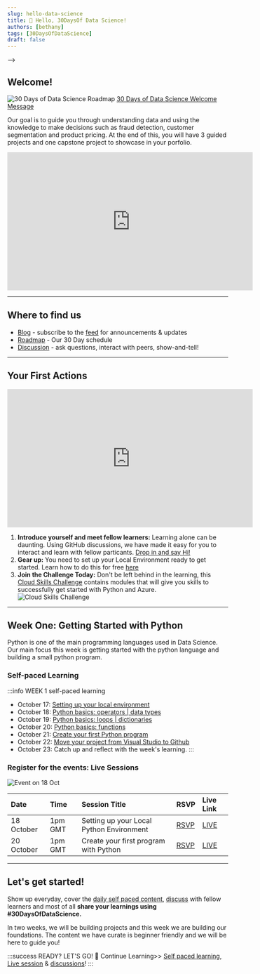 ```yaml
---
slug: hello-data-science
title: 🔎 Hello, 30DaysOf Data Science!
authors: [bethany]
tags: [30DaysOfDataScience]
draft: false
---
```



<head>
  <meta name="twitter:url" content="https://microsoft.github.io/30daysof/docs/roadmaps/data-science" />
  <meta name="twitter:title" content="30DaysOfDataScience-kick-Off" />
  <meta name="twitter:description" content="Our goal is to guide you through understanding data and using the knowledge to make decisions such as fraud detection, customer segmentation and product pricing." />
  <meta name="twitter:image" content="./img/twitter.png" /> -->
  <meta name="twitter:card" content="summary_large_image" />
  <meta name="twitter:creator" content="@bethanyjep" />
  <meta name="twitter:site" content="@AzureAdvocates" /> 
  <link rel="canonical" href="https://aka.ms/http://aka.ms/30DaysDataScience" />
</head>

## Welcome! 

![30 Days of Data Science Roadmap](./img/roadmap.png)
[30 Days of Data Science Welcome Message](https://aka.ms/http://aka.ms/30DaysDataScience)

Our goal is to guide you through understanding data and using the knowledge to make decisions such as fraud detection, customer segmentation and product pricing. At the end of this, you will have 3 guided projects and one capstone project to showcase in your porfolio.
<iframe width="560" height="315" src="https://www.youtube.com/embed/Vykf7q-IJ2E" title="Welcome to the 30 Days of Data Science" frameborder="0" allow="accelerometer; autoplay; clipboard-write; encrypted-media; gyroscope; picture-in-picture" allowfullscreen></iframe>

---

## Where to find us

 * [Blog](/blog) - subscribe to the [feed](/blog/rss.xml) for announcements & updates
 * [Roadmap](/docs/roadmaps/data-science) - Our 30 Day schedule
 * [Discussion](https://aka.ms/30DS-Discuss) - ask questions, interact with peers, show-and-tell!

 ---

## Your First Actions
 <iframe width="560" height="315" src="https://www.youtube.com/embed/CeYWvmaJwdI" title="All about GitHub Discussions" frameborder="0" allow="accelerometer; autoplay; clipboard-write; encrypted-media; gyroscope; picture-in-picture" allowfullscreen></iframe>
 

1. **Introduce yourself and meet fellow learners:** Learning alone can be daunting. Using GitHub discussions, we have made it easy for you to interact and learn with fellow particants. [Drop in and say Hi!](https://aka.ms/30DS-Discuss)  
1. **Gear up:** You need to set up your Local Environment ready to get started. Learn how to do this for free [here](https://youtu.be/6pMvovj7KbE)
1. **Join the Challenge Today:** Don't be left behind in the learning, this [Cloud Skills Challenge](https://aka.ms/30DS-challenge) contains modules that will give you skills to successfully get started with Python and Azure.
![Cloud Skills Challenge](img/CSC-30DS.png)

---

## Week One: Getting Started with Python
Python is one of the main programming languages used in Data Science. Our main focus this week is getting started with the python language and building a small python program.

### Self-paced Learning
:::info WEEK 1 self-paced learning
* October 17: [Setting up your local environment](https://youtu.be/6pMvovj7KbE)
* October 18: [Python basics: operators | data types](https://aka.ms/py4beginners)
* October 19: [Python basics: loops | dictionaries](https://aka.ms/py4beginners)
* October 20: [Python basics: functions](https://aka.ms/py4beginners)
* October 21: [Create your first Python program](https://aka.ms/pyBMI)
* October 22: [Move your project from Visual Studio to Github](https://youtu.be/Zxs1eK2acLk)
* October 23: Catch up and reflect with the week's learning.
:::

### Register for the events: Live Sessions
![Event on 18 Oct](img/localenv.jpg)

| Date | Time | Session Title | RSVP | Live Link |
|:---|:---|:---|:---| :---| 
|18 October | 1pm GMT | Setting up your Local Python Environment | [RSVP](https://developer.microsoft.com/en-us/reactor/events/17357/?WT.mc_id=academic-78742-bethanycheum) | [LIVE](https://aka.ms/30DaysofDataScienceLIVE) |
| 20 October | 1pm GMT | Create your first program with Python | [RSVP](https://developer.microsoft.com/en-us/reactor/events/17358/?WT.mc_id=academic-78742-bethanycheum) | [LIVE](https://aka.ms/30DS-session2) |

---

## Let's get started!
Show up everyday, cover the [daily self paced content](/docs/roadmaps/data-science), [discuss](https://aka.ms/30DS-Discuss) with fellow learners and most of all **share your learnings using #30DaysOfDataScience.**

In two weeks, we will be building projects and this week we are building our foundations. The content we have curate is beginner friendly and we will be here to guide you!

:::success READY? LET'S GO! 🎉
Continue Learning>> [Self paced learning](/docs/roadmaps/data-science), [Live session](https://aka.ms/30DS-session2) & [discussions](https://aka.ms/30DS-Discuss)!
:::